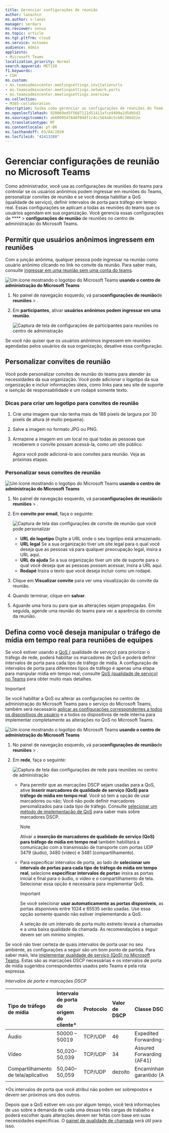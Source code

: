```yaml
---
title: Gerenciar configurações de reunião
author: lanachin
ms.author: v-lanac
manager: serdars
ms.reviewer: sonua
ms.topic: article
ms.tgt.pltfrm: cloud
ms.service: msteams
audience: Admin
appliesto:
- Microsoft Teams
localization_priority: Normal
search.appverid: MET150
f1.keywords:
- CSH
ms.custom:
- ms.teamsadmincenter.meetingsettings.invitationurls
- ms.teamsadmincenter.meetingsettings.network.ports
- ms.teamsadmincenter.meetingsettings.overview
ms.collection:
- M365-collaboration
description: Saiba como gerenciar as configurações de reuniões do Team que os usuários agendam em sua organização.
ms.openlocfilehash: 920069ed5f5687111d51411afce9499a2d5db5d2
ms.sourcegitcommit: ab6099547846f048f1c4cc584a8c5cb8c386d22e
ms.translationtype: MT
ms.contentlocale: pt-BR
ms.lasthandoff: 03/04/2020
ms.locfileid: "42413288"
---
```

# <a name="manage-meeting-settings-in-microsoft-teams"></a>Gerenciar configurações de reunião no Microsoft Teams

Como administrador, você usa as configurações de reuniões do teams para controlar se os usuários anônimos podem ingressar em reuniões do Teams, personalizar convites de reunião e se você deseja habilitar a QoS (qualidade de serviço), definir intervalos de porta para tráfego em tempo real. Essas configurações se aplicam a todas as reuniões do teams que os usuários agendam em sua organização. Você gerencia essas configurações de **** > **configurações de reunião** de reuniões no centro de administração do Microsoft Teams.

## <a name="allow-anonymous-users-to-join-meetings"></a>Permitir que usuários anônimos ingressem em reuniões

Com a junção anônima, qualquer pessoa pode ingressar na reunião como usuário anônimo clicando no link no convite da reunião. Para saber mais, consulte [ingressar em uma reunião sem uma conta do teams](https://support.office.com/article/join-a-meeting-without-a-teams-account-c6efc38f-4e03-4e79-b28f-e65a4c039508).


![Um ícone mostrando o logotipo](media/teams-logo-30x30.png) do Microsoft Teams **usando o centro de administração do Microsoft Teams**

1. No painel de navegação esquerdo, vá para**configurações de reunião**de **reuniões** > .
2. Em **participantes**, ativar **usuários anônimos podem ingressar em uma reunião**.

    ![Captura de tela de configurações de participantes para reuniões no centro de administração](media/meeting-settings-participants.png "Captura de tela de configurações de participantes para reuniões do teams no centro de administração do Microsoft Teams")

Se você não quiser que os usuários anônimos ingressem em reuniões agendadas pelos usuários da sua organização, desative essa configuração.

## <a name="customize-meeting-invitations"></a>Personalizar convites de reunião

Você pode personalizar convites de reunião do teams para atender às necessidades da sua organização. Você pode adicionar o logotipo da sua organização e incluir informações úteis, como links para seu site de suporte e isenção de responsabilidade e um rodapé somente texto.

### <a name="tips-for-creating-a-logo-for-meeting-invitations"></a>Dicas para criar um logotipo para convites de reunião  

1. Crie uma imagem que não tenha mais de 188 pixels de largura por 30 pixels de altura (é muito pequena).
2. Salve a imagem no formato JPG ou PNG.
3. Armazene a imagem em um local no qual todas as pessoas que receberem o convite possam acessá-la, como um site público.

    Agora você pode adicioná-lo aos convites para reunião. Veja as próximas etapas.

### <a name="customize-your-meeting-invitations"></a>Personalizar seus convites de reunião

![Um ícone mostrando o logotipo](media/teams-logo-30x30.png) do Microsoft Teams **usando o centro de administração do Microsoft Teams**

1. No painel de navegação esquerdo, vá para**configurações de reunião**de **reuniões** > .
2. Em **convite por email**, faça o seguinte:

    ![Captura de tela das configurações de convite de reunião que você pode personalizar](media/meeting-settings-invitation.png "Captura de tela das configurações de convite de reunião que você pode personalizar para reuniões do teams")

    - **URL do logotipo** Digite a URL onde o seu logotipo está armazenado.
    - **URL legal** Se a sua organização tiver um site legal para o qual você deseja que as pessoas vá para qualquer preocupação legal, insira a URL aqui.
    - **URL da ajuda** Se a sua organização tiver um site de suporte para o qual você deseja que as pessoas possam acessar, insira a URL aqui.
    - **Rodapé** Insira o texto que você deseja incluir como um rodapé.
3. Clique em **Visualizar convite** para ver uma visualização do convite da reunião.
4. Quando terminar, clique em **salvar**.
5. Aguarde uma hora ou para que as alterações sejam propagadas. Em seguida, agende uma reunião do teams para ver a aparência do convite da reunião.  

## <a name="set-how-you-want-to-handle-real-time-media-traffic-for-teams-meetings"></a>Defina como você deseja manipular o tráfego de mídia em tempo real para reuniões de equipes

<a name="bknetwork"> </a>

Se você estiver usando a [QoS (](qos-in-teams.md) qualidade de serviço) para priorizar o tráfego de rede, poderá habilitar os marcadores de QoS e poderá definir intervalos de porta para cada tipo de tráfego de mídia. A configuração de intervalos de porta para diferentes tipos de tráfego é apenas uma etapa para manipular mídia em tempo real; consulte [QoS (qualidade de serviço) no Teams](qos-in-teams.md) para obter muito mais detalhes.

> [!IMPORTANT]
> Se você habilitar a QoS ou alterar as configurações no centro de administração do Microsoft Teams para o serviço do Microsoft Teams, também será necessário [aplicar as configurações correspondentes a todos os dispositivos de usuário](QoS-in-Teams-clients.md) e a todos os dispositivos de rede interna para implementar completamente as alterações no QoS no Microsoft Teams.

 ![Um ícone mostrando o logotipo](media/teams-logo-30x30.png) do Microsoft Teams **usando o centro de administração do Microsoft Teams**

1. No painel de navegação esquerdo, vá para**configurações de reunião**de **reuniões** > .
2. Em **rede**, faça o seguinte:

    ![Captura de tela das configurações de rede para reuniões no centro de administração](media/meeting-settings-network.png "Captura de tela das configurações de rede para reuniões do teams no centro de administração do Microsoft Teams")

    - Para permitir que as marcações DSCP sejam usadas para a QoS, ative **Inserir marcadores de qualidade de serviço (QoS) para tráfego de mídia em tempo real**. Você só tem a opção de usar marcadores ou não; Você não pode definir marcadores personalizados para cada tipo de tráfego. Consulte [selecionar um método de implementação de QoS](QoS-in-Teams.md#select-a-qos-implementation-method) para saber mais sobre marcadores DSCP.
        > [!NOTE] 
        > Ativar a **inserção de marcadores de qualidade de serviço (QoS) para tráfego de mídia em tempo real** também habilitará a comunicação com a transmissão de transporte com portas UDP 3479 (áudio), 3480 (vídeo) e 3481 (compartilhamento).
    - Para especificar intervalos de porta, ao lado de **selecionar um intervalo de portas para cada tipo de tráfego de mídia em tempo real**, selecione **especificar intervalos de porta**e insira as portas inicial e final para o áudio, o vídeo e o compartilhamento de tela. Selecionar essa opção é necessária para implementar QoS.
        > [!IMPORTANT]
        > Se você selecionar **usar automaticamente as portas disponíveis**, as portas disponíveis entre 1024 e 65535 serão usadas. Use essa opção somente quando não estiver implementando a QoS.
        >
        > A seleção de um intervalo de porta muito estreito levará a chamadas e a uma baixa qualidade da chamada. As recomendações a seguir devem ser um mínimo simples.

Se você não tiver certeza de quais intervalos de porta usar no seu ambiente, as configurações a seguir são um bom ponto de partida. Para saber mais, leia [implementar qualidade de serviço (QoS) no Microsoft Teams](QoS-in-Teams.md). Estas são as marcações DSCP necessárias e os intervalos de porta de mídia sugeridos correspondentes usados pelo Teams e pela rota expressa.

_Intervalos de porta e marcações DSCP_

Tipo de tráfego de mídia| Intervalo de porta de origem do cliente\* |Protocolo|Valor de DSCP|Classe DSCP|
|:---             |:---                         |:---    |:---      |:---      |
|Áudio            | 50000 – 50019               |TCP/UDP |46        |Expedited Forwarding (EF)|
|Vídeo            | 50,020–50,039               |TCP/UDP |34        |Assured Forwarding (AF41)|
|Compartilhamento de tela/aplicativo| 50,040–50,059      |TCP/UDP |dezoito        |Encaminhamento garantido (AF21)|
| | | | |

\*Os intervalos de porta que você atribui não podem ser sobrepostos e devem ser próximos uns dos outros.

Depois que a QoS estiver em uso por algum tempo, você terá informações de uso sobre a demanda de cada uma dessas três cargas de trabalho e poderá escolher quais alterações devem ser feitas com base em suas necessidades específicas. O [painel de qualidade de chamada](turning-on-and-using-call-quality-dashboard.md) será útil para isso.
